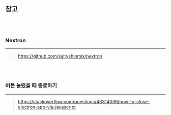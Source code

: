 ## 참고

<br>
<br>

### Nextron

---

> https://github.com/saltyshiomix/nextron

<br>
<br>

### 버튼 눌렀을 때 종료하기

---

> https://stackoverflow.com/questions/43314039/how-to-close-electron-app-via-javascript
